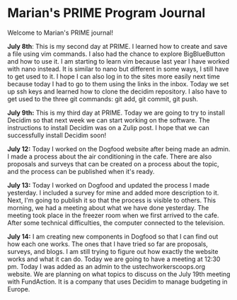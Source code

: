 # Marian's PRIME Program Journal

Welcome to Marian's PRIME journal!

**July 8th**: This is my second day at PRIME. I learned how to create and save
a file using vim commands. I also had the chance to explore BigBlueButton and
how to use it. I am starting to learn vim because last year I have worked with
nano instead. It is similar to nano but different in some ways, I still have to
get used to it. I hope I can also log in to the sites more easily next time
because today I had to go to them using the links in the inbox. Today we set up
ssh keys and learned how to clone the decidim repository. I also have to get
used to the three git commands: git add, git commit, git push.  

**July 9th:** This is my third day at PRIME. Today we are going to try to install Decidim so that next week we can start working on the software. The instructions to install Decidim was on a Zulip post. I hope that we can successfully install Decidim soon!

**July 12:** Today I worked on the Dogfood website after being made an admin. I made a process about the air conditioning in the cafe. There are also proposals and surveys that can be created on a process about the topic, and the process can be published when it's ready.

**July 13:** Today I worked on Dogfood and updated the process I made yesterday. I included a survey for mine and added more description to it. Next, I'm going to publish it so that the process is visible to others. This morning, we had a meeting about what we have done yesterday. The meeting took place in the freezer room when we first arrived to the cafe. After some technical difficulties, the computer connected to the television.

**July 14:** I am creating new components in Dogfood so that I can find out how each one works. The ones that I have tried so far are proposals, surveys, and blogs. I am still trying to figure out how exactly the website works and what it can do. Today we are going to have a meeting at 12:30 pm. Today I was added as an admin to the ustechworkerscoops.org website. We are planning on what topics to discuss on the July 19th meeting with FundAction. It is a company that uses Decidim to manage budgeting in Europe.

